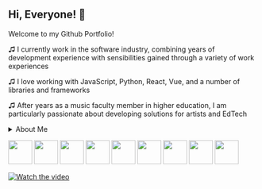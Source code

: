 
## Hi, Everyone! 👋
Welcome to my Github Portfolio!

♫  I currently work in the software industry, combining years of development experience with sensibilities gained through a variety of work experiences

♫  I love working with JavaScript, Python, React, Vue, and a number of libraries and frameworks

♫  After years as a music faculty member in higher education, I am particularly passionate about developing solutions for artists and EdTech

<details>
  <summary>About Me</summary>
  
  Full stack developer with a passion for solving problems and diving deep! The discipline and tenacity gained from years as 
  a professional pianist 🎹 and college faculty member uniquely primed me for my career in the software industry.
  
  ### My Values
  - Life-long learning; a week where I haven't discovered something new or honed a new skill feels incomplete
  - User-centered software: if we're not developing with the user needs/experience in mind, the game is already lost
  - Clear, empathic and helpful communication. I love to work on a team, providing help to and learning from others!
</details> 
<p>
<img src="https://cdn-icons-png.flaticon.com/512/5968/5968292.png" height="48" width="48" >
<img src="https://cdn-icons-png.flaticon.com/512/5968/5968381.png" height="48" width="48" >
<img src="https://upload.wikimedia.org/wikipedia/commons/thumb/c/c3/Python-logo-notext.svg/1200px-Python-logo-notext.svg.png" height="48" width="48" >
<img src="https://upload.wikimedia.org/wikipedia/commons/thumb/a/a7/React-icon.svg/1200px-React-icon.svg.png" height="48" width="48" >
<img src="https://img.icons8.com/color/600/vue-js.png" height="48" width="48" >
<img src="https://user-images.githubusercontent.com/24623425/36042969-f87531d4-0d8a-11e8-9dee-e87ab8c6a9e3.png" height="48" width="48" >
<img src="https://cdn-icons-png.flaticon.com/512/1051/1051277.png" height="48" width="48" >
<img src="https://w7.pngwing.com/pngs/224/77/png-transparent-website-web-internet-css-style-css3-technology-social-media-logos-i-flat-colorful-icon.png" height="48" width="48" >
<img src="https://pbs.twimg.com/profile_images/1641476962362302464/K8lb6OtN_400x400.jpg" height="48" width="48" >
</p>

[![Watch the video](https://img.youtube.com/vi/-QYABX07N_0/0.jpg)](https://www.youtube.com/watch?v=-QYABX07N_0)



